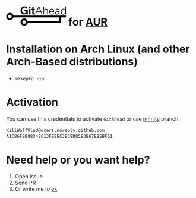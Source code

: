 # [![logo](logo.png)](http://gitahead.scitools.com) for [AUR](https://aur.archlinux.org/packages/gitahead)

# Installation on Arch Linux (and other Arch-Based distributions)

- `makepkg -is`

# Activation

You can use this credentials to activate `GitAhead` or use [infinity](https://github.com/KillWolfVlad/GitAhead-AUR/tree/infinity) branch.

```
KillWolfVlad@users.noreply.github.com
A1C86FEB98348C13FE8EC3BC8D05E3B67E85BF61
```

# Need help or you want help?

1. Open issue
2. Send PR
3. Or write me to [vk](https://vk.com/killwolfvlad)
